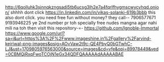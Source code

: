 http://6qolluhk3sjnnqkzngsadi5tb6ucsg3lh2e7a4fqrlfhygmscwycvhqd.onion/
shhhh dont click
https://in.linkedin.com/in/vikas-solanki-619b3bbb
this also dont click.
you need free fun without money?
they call--
7906577671
9193946225
ye 2nd number pr toh specially free nudes mangna 
agar nahi mili na toh then visit this repository-=-
https://github.com/Ignoble-Immortal
https://www.google.com/url?sa=i&url=https%3A%2F%2Fwww.imageshine.in%2Fgallery%2Farvind-kejriwal-png-images&psig=AOvVaw2t9c-QE4PbyQ0bGTwhC-LJ&ust=1709805976563000&source=images&cd=vfe&opi=89978449&ved=0CBMQjRxqFwoTCOjN1eGx34QDFQAAAAAdAAAAABAE
